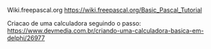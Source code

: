 Wiki.freepascal.org
https://wiki.freepascal.org/Basic_Pascal_Tutorial

Criacao de uma calculadora seguindo o passo: 
https://www.devmedia.com.br/criando-uma-calculadora-basica-em-delphi/26977
